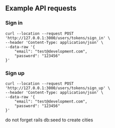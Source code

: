 ## Example API requests

### Sign in
```curl
curl --location --request POST 'http://127.0.0.1:3000/users/tokens/sign_in' \
--header 'Content-Type: application/json' \
--data-raw '{
    "email": "test@development.com",
    "password": "123456"
}'
```

### Sign up
```curl
curl --location --request POST 'http://127.0.0.1:3000/users/tokens/sign_up' \
--header 'Content-Type: application/json' \
--data-raw '{
    "email": "test@development.com",
    "password": "123456"
}'
```

do not forget rails db:seed to create cities